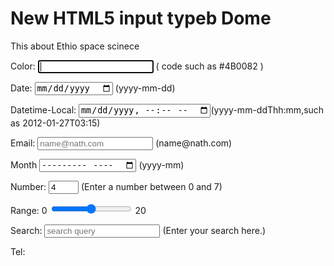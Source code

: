 <!DOCTYPE html>

<html>
<head> 
  <meta charset ="utf-8"> 
  <title> Ethio Space Science</title>
  <body>   
    <h1> New HTML5 input typeb Dome</h1>
    <p> This about Ethio space scinece
    </p>
    <from method ="post" action ="http://www.youtube.com/c/ethio space">
      <p>
        <label>Color:
            <input type ="color HEX" autofocus /> ( code such as #4B0082  )
        </label>
      </p>
      <p>
        <label>Date:
          <input type ="date" /> (yyyy-mm-dd)
        </label>
      </p>
      <p>
        <label>Datetime-Local:
           <input type ="datetime-local" />(yyyy-mm-ddThh:mm,such as 2012-01-27T03:15)
        </label>
      </p>
      <p>
        <label>Email:
           <input type ="email" placeholder ="name@nath.com" required /> (name@nath.com)
        </label>
      </p>
      <p>
        <label>Month
           <input type ="month" /> (yyyy-mm)
        </label>
      </p>
      <p>
        <label>Number:
           <input type ="number"
               min ="0"
               max ="7"
               step ="1"
               value ="4" />
        </label> (Enter a number between 0 and 7)
      </p>
      <p>
        <label>Range:
           0 <input type ="range"
            min ="0"
            max ="20"
            value ="10" /> 20
        </label>
      </p>
      <p>
        <label>Search:
           <input type ="search" placeholder ="search query" />
        </label> (Enter your search here.)
      </p>
      <p>
       <label>Tel:
            <input type ="tel" placeholder ="(###) ###-####"
                   pattern ="\(\d(3)\)
        </label>
      </p>
        
      <p>
        <input type ="submit" value ="submit" />
        <input type ="reset" value ="clear" />
      </p>
    </from>
      </body>
                                           
  </html>
